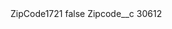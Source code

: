 <?xml version="1.0" encoding="UTF-8"?>
<CustomMetadata xmlns="http://soap.sforce.com/2006/04/metadata" xmlns:xsi="http://www.w3.org/2001/XMLSchema-instance" xmlns:xsd="http://www.w3.org/2001/XMLSchema">
    <label>ZipCode1721</label>
    <protected>false</protected>
    <values>
        <field>Zipcode__c</field>
        <value xsi:type="xsd:string">30612</value>
    </values>
</CustomMetadata>
